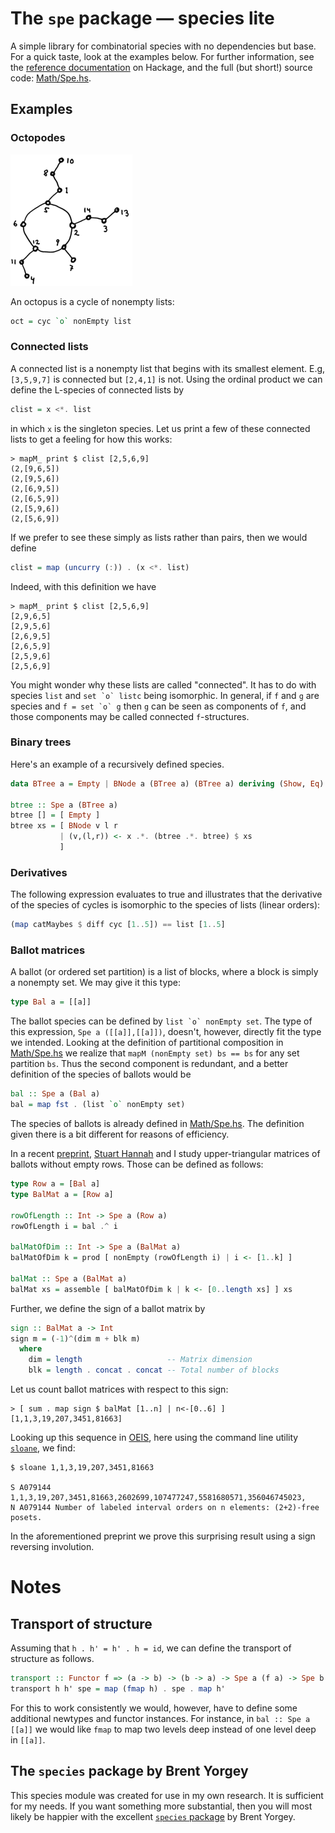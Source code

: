 # The `spe` package &mdash; species lite

A simple library for combinatorial species with no dependencies but base.
For a quick taste, look at the examples below. For further information, see the
[reference documentation](http://hackage.haskell.org/package/spe)
on Hackage, and the full (but short!) source code:
[Math/Spe.hs](https://github.com/akc/spe/blob/master/Math/Spe.hs).

## Examples

### Octopodes

![octopus](img/oct.png)

An octopus is a cycle of nonempty lists:
```haskell
oct = cyc `o` nonEmpty list
```

### Connected lists

A connected list is a nonempty list that begins with its smallest
element. E.g, `[3,5,9,7]` is connected but `[2,4,1]` is not. Using the
ordinal product we can define the L-species of connected lists by

```haskell
clist = x <*. list
```

in which `x` is the singleton species.  Let us print a few of these
connected lists to get a feeling for how this works:

```
> mapM_ print $ clist [2,5,6,9]
(2,[9,6,5])
(2,[9,5,6])
(2,[6,9,5])
(2,[6,5,9])
(2,[5,9,6])
(2,[5,6,9])
```

If we prefer to see these simply as lists rather than pairs, then we
would define

```haskell
clist = map (uncurry (:)) . (x <*. list)
```

Indeed, with this definition we have

```
> mapM_ print $ clist [2,5,6,9]
[2,9,6,5]
[2,9,5,6]
[2,6,9,5]
[2,6,5,9]
[2,5,9,6]
[2,5,6,9]
```

You might wonder why these lists are called "connected". It has to do
with species `list` and `` set `o` listc `` being isomorphic. In
general, if `f` and `g` are species and `` f = set `o` g `` then `g` can
be seen as components of `f`, and those components may be called
connected `f`-structures.

### Binary trees

Here's an example of a recursively defined species.

```haskell
data BTree a = Empty | BNode a (BTree a) (BTree a) deriving (Show, Eq)

btree :: Spe a (BTree a)
btree [] = [ Empty ]
btree xs = [ BNode v l r
           | (v,(l,r)) <- x .*. (btree .*. btree) $ xs
           ]
```

### Derivatives

The following expression evaluates to true and illustrates that the
derivative of the species of cycles is isomorphic to the species of
lists (linear orders):

```haskell
(map catMaybes $ diff cyc [1..5]) == list [1..5]
```

### Ballot matrices

A ballot (or ordered set partition) is a list of blocks, where a block
is simply a nonempty set. We may give it this type:

```haskell
type Bal a = [[a]]
```

The ballot species can be defined by ``list `o` nonEmpty set``. The type
of this expression, ``Spe a ([[a]],[[a]])``, doesn't, however, directly
fit the type we intended. Looking at the definition of partitional
composition in [Math/Spe.hs](https://github.com/akc/spe/blob/master/Math/Spe.hs)
we realize that ``mapM (nonEmpty set) bs == bs`` for any set partition
`bs`. Thus the second component is redundant, and a better definition of
the species of ballots would be

```haskell
bal :: Spe a (Bal a)
bal = map fst . (list `o` nonEmpty set)
```

The species of ballots is already defined in
[Math/Spe.hs](https://github.com/akc/spe/blob/master/Math/Spe.hs).
The definition given there is a bit different for reasons of efficiency.

In a recent [preprint](http://arxiv.org/abs/1405.2441),
[Stuart Hannah](https://personal.cis.strath.ac.uk/stuart.a.hannah/) and I
study upper-triangular matrices of ballots without empty rows.
Those can be defined as follows:

```haskell
type Row a = [Bal a]
type BalMat a = [Row a]

rowOfLength :: Int -> Spe a (Row a)
rowOfLength i = bal .^ i

balMatOfDim :: Int -> Spe a (BalMat a)
balMatOfDim k = prod [ nonEmpty (rowOfLength i) | i <- [1..k] ]

balMat :: Spe a (BalMat a)
balMat xs = assemble [ balMatOfDim k | k <- [0..length xs] ] xs
```

Further, we define the sign of a ballot matrix by

```haskell
sign :: BalMat a -> Int
sign m = (-1)^(dim m + blk m)
  where
    dim = length                   -- Matrix dimension
    blk = length . concat . concat -- Total number of blocks
```

Let us count ballot matrices with respect to this sign:

```
> [ sum . map sign $ balMat [1..n] | n<-[0..6] ]
[1,1,3,19,207,3451,81663]
```

Looking up this sequence in [OEIS](http://oeis.org/), here using the
command line utility [`sloane`](https://github.com/akc/sloane), we find:

```
$ sloane 1,1,3,19,207,3451,81663

S A079144 1,1,3,19,207,3451,81663,2602699,107477247,5581680571,356046745023,
N A079144 Number of labeled interval orders on n elements: (2+2)-free posets.
```

In the aforementioned preprint we prove this surprising result using a
sign reversing involution.

# Notes

## Transport of structure

Assuming that `h . h' = h' . h = id`, we can define the transport of
structure as follows.

```haskell
transport :: Functor f => (a -> b) -> (b -> a) -> Spe a (f a) -> Spe b (f b)
transport h h' spe = map (fmap h) . spe . map h'
```

For this to work consistently we would, however, have to define some
additional newtypes and functor instances. For instance, in
`bal :: Spe a [[a]]` we would like `fmap` to map two levels deep instead
of one level deep in `[[a]]`.

## The `species` package by Brent Yorgey

This species module was created for use in my own research. It is
sufficient for my needs.  If you want something more substantial, then
you will most likely be happier with the excellent
[`species` package](http://hackage.haskell.org/package/species)
by Brent Yorgey.
